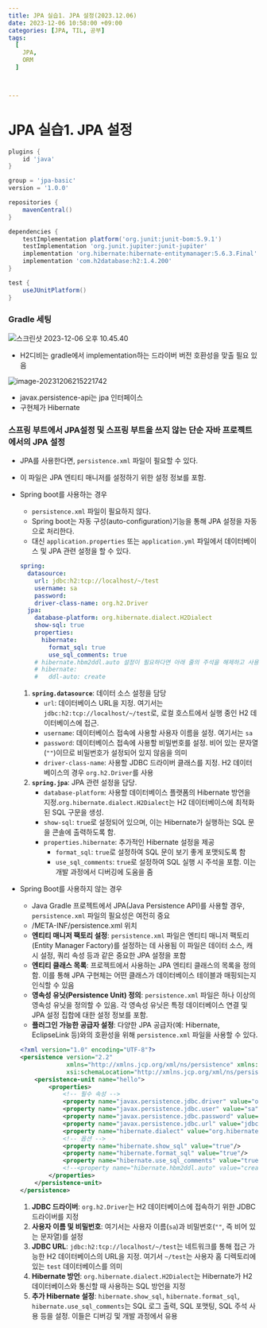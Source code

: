 ```yaml
---
title: JPA 실습1. JPA 설정(2023.12.06)
date: 2023-12-06 10:58:00 +09:00
categories: [JPA, TIL, 공부]
tags:
  [
    JPA,
    ORM
  ]



---
```


# JPA 실습1. JPA 설정

```groovy
plugins {
    id 'java'
}

group = 'jpa-basic'
version = '1.0.0'

repositories {
    mavenCentral()
}

dependencies {
    testImplementation platform('org.junit:junit-bom:5.9.1')
    testImplementation 'org.junit.jupiter:junit-jupiter'
    implementation 'org.hibernate:hibernate-entitymanager:5.6.3.Final'
    implementation 'com.h2database:h2:1.4.200'
}

test {
    useJUnitPlatform()
}
```



### Gradle 세팅

![스크린샷 2023-12-06 오후 10.45.40](https://raw.githubusercontent.com/vivalahm/img/master/uPic/%E1%84%89%E1%85%B3%E1%84%8F%E1%85%B3%E1%84%85%E1%85%B5%E1%86%AB%E1%84%89%E1%85%A3%E1%86%BA%202023-12-06%20%E1%84%8B%E1%85%A9%E1%84%92%E1%85%AE%2010.45.40.png?token=ALT3VFV7RZRLAXROJ3V6B3LFOB5WI)

- H2디비는 gradle에서 implementation하는 드라이버 버전 호환성을 맞출 필요 있음

![image-20231206215221742](https://raw.githubusercontent.com/vivalahm/img/master/uPic/image-20231206215221742.png?token=ALT3VFVH7WKTTJAWKCZIQP3FOBXMG)

- javax.persistence-api는 jpa 인터페이스
- 구현체가 Hibernate

### 스프링 부트에서 JPA설정 및 스프링 부트을 쓰지 않는 단순 자바 프로젝트에서의 JPA 설정

- JPA를 사용한다면,  `persistence.xml` 파일이 필요할 수 있다.

- 이 파일은 JPA 엔티티 매니저를 설정하기 위한 설정 정보를 포함.

- Spring boot를 사용하는 경우

  - `persistence.xml` 파일이 필요하지 않다.
  - Spring boot는 자동 구성(auto-configuration)기능을 통해 JPA 설정을 자동으로 처리한다.
  - 대신 `application.properties` 또는 `application.yml` 파일에서 데이터베이스 및 JPA 관련 설정을 할 수 있다.

  ```yaml
  spring:
    datasource:
      url: jdbc:h2:tcp://localhost/~/test
      username: sa
      password: 
      driver-class-name: org.h2.Driver
    jpa:
      database-platform: org.hibernate.dialect.H2Dialect
      show-sql: true
      properties:
        hibernate:
          format_sql: true
          use_sql_comments: true
      # hibernate.hbm2ddl.auto 설정이 필요하다면 아래 줄의 주석을 해제하고 사용
      # hibernate:
      #   ddl-auto: create
  
  ```

  1. **`spring.datasource`**: 데이터 소스 설정을 담당
     - `url`: 데이터베이스 URL을 지정. 여기서는 `jdbc:h2:tcp://localhost/~/test`로, 로컬 호스트에서 실행 중인 H2 데이터베이스에 접근.
     - `username`: 데이터베이스 접속에 사용할 사용자 이름을 설정. 여기서는 `sa`
     - `password`: 데이터베이스 접속에 사용할 비밀번호를 설정. 비어 있는 문자열(`""`)이므로 비밀번호가 설정되어 있지 않음을 의미
     - `driver-class-name`: 사용할 JDBC 드라이버 클래스를 지정. H2 데이터베이스의 경우 `org.h2.Driver`를 사용
  2. **`spring.jpa`**: JPA 관련 설정을 담당.
     - `database-platform`: 사용할 데이터베이스 플랫폼의 Hibernate 방언을 지정.`org.hibernate.dialect.H2Dialect`는 H2 데이터베이스에 최적화된 SQL 구문을 생성.
     - `show-sql`: `true`로 설정되어 있으며, 이는 Hibernate가 실행하는 SQL 문을 콘솔에 출력하도록 함.
     - `properties.hibernate`: 추가적인 Hibernate 설정을 제공
       - `format_sql`: `true`로 설정하여 SQL 문이 보기 좋게 포맷되도록 함
       - `use_sql_comments`: `true`로 설정하여 SQL 실행 시 주석을 포함. 이는 개발 과정에서 디버깅에 도움을 줌

- Spring Boot를 사용하지 않는 경우

  - Java Gradle 프로젝트에서 JPA(Java Persistence API)를 사용할 경우, `persistence.xml` 파일의 필요성은 여전히 중요
  - /META-INF/persistence.xml 위치
  - **엔티티 매니저 팩토리 설정**: `persistence.xml` 파일은 엔티티 매니저 팩토리(Entity Manager Factory)를 설정하는 데 사용됨 이 파일은 데이터 소스, 캐시 설정, 쿼리 속성 등과 같은 중요한 JPA 설정을 포함
  - **엔티티 클래스 목록**: 프로젝트에서 사용하는 JPA 엔티티 클래스의 목록을 정의함. 이를 통해 JPA 구현체는 어떤 클래스가 데이터베이스 테이블과 매핑되는지 인식할 수 있음
  - **영속성 유닛(Persistence Unit) 정의**: `persistence.xml` 파일은 하나 이상의 영속성 유닛을 정의할 수 있음. 각 영속성 유닛은 특정 데이터베이스 연결 및 JPA 설정 집합에 대한 설정 정보를 포함.
  - **플러그인 가능한 공급자 설정**: 다양한 JPA 공급자(예: Hibernate, EclipseLink 등)와의 호환성을 위해 `persistence.xml` 파일을 사용할 수 있다.

  ```xml
  <?xml version="1.0" encoding="UTF-8"?>
  <persistence version="2.2"
               xmlns="http://xmlns.jcp.org/xml/ns/persistence" xmlns:xsi="http://www.w3.org/2001/XMLSchema-instance"
               xsi:schemaLocation="http://xmlns.jcp.org/xml/ns/persistence http://xmlns.jcp.org/xml/ns/persistence/persistence_2_2.xsd">
      <persistence-unit name="hello">
          <properties>
              <!-- 필수 속성 -->
              <property name="javax.persistence.jdbc.driver" value="org.h2.Driver"/>
              <property name="javax.persistence.jdbc.user" value="sa"/>
              <property name="javax.persistence.jdbc.password" value=""/>
              <property name="javax.persistence.jdbc.url" value="jdbc:h2:tcp://localhost/~/test"/>
              <property name="hibernate.dialect" value="org.hibernate.dialect.H2Dialect"/>
              <!-- 옵션 -->
              <property name="hibernate.show_sql" value="true"/>
              <property name="hibernate.format_sql" value="true"/>
              <property name="hibernate.use_sql_comments" value="true"/>
              <!--<property name="hibernate.hbm2ddl.auto" value="create" />-->
          </properties>
      </persistence-unit>
  </persistence>
  ```

  1. **JDBC 드라이버**: `org.h2.Driver`는 H2 데이터베이스에 접속하기 위한 JDBC 드라이버를 지정
  2. **사용자 이름 및 비밀번호**: 여기서는 사용자 이름(`sa`)과 비밀번호(`""`, 즉 비어 있는 문자열)를 설정
  3. **JDBC URL**: `jdbc:h2:tcp://localhost/~/test`는 네트워크를 통해 접근 가능한 H2 데이터베이스의 URL을 지정. 여기서 `~/test`는 사용자 홈 디렉토리에 있는 `test` 데이터베이스를 의미
  4. **Hibernate 방언**: `org.hibernate.dialect.H2Dialect`는 Hibernate가 H2 데이터베이스와 통신할 때 사용하는 SQL 방언을 지정
  5. **추가 Hibernate 설정**: `hibernate.show_sql`, `hibernate.format_sql`, `hibernate.use_sql_comments`는 SQL 로그 출력, SQL 포맷팅, SQL 주석 사용 등을 설정. 이들은 디버깅 및 개발 과정에서 유용

